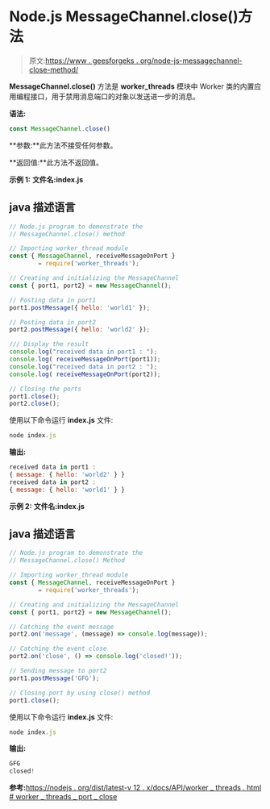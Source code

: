 # Node.js MessageChannel.close()方法

> 原文:[https://www . geesforgeks . org/node-js-messagechannel-close-method/](https://www.geeksforgeeks.org/node-js-messagechannel-close-method/)

**MessageChannel.close()** 方法是 **worker_threads** 模块中 Worker 类的内置应用编程接口，用于禁用消息端口的对象以发送进一步的消息。

**语法:**

```js
const MessageChannel.close()
```

**参数:**此方法不接受任何参数。

**返回值:**此方法不返回值。

**示例 1:** **文件名:index.js**

## java 描述语言

```js
// Node.js program to demonstrate the
// MessageChannel.close() method

// Importing worker_thread module
const { MessageChannel, receiveMessageOnPort }
        = require('worker_threads');

// Creating and initializing the MessageChannel
const { port1, port2} = new MessageChannel();

// Posting data in port1
port1.postMessage({ hello: 'world1' });

// Posting data in port2
port2.postMessage({ hello: 'world2' });

/// Display the result
console.log("received data in port1 : ");
console.log( receiveMessageOnPort(port1));
console.log("received data in port2 : ");
console.log( receiveMessageOnPort(port2));

// Closing the ports
port1.close();
port2.close();
```

使用以下命令运行 **index.js** 文件:

```js
node index.js
```

**输出:**

```js
received data in port1 :
{ message: { hello: 'world2' } }
received data in port2 :
{ message: { hello: 'world1' } }
```

**示例 2:** **文件名:index.js**

## java 描述语言

```js
// Node.js program to demonstrate the
// MessageChannel.close() Method

// Importing worker_thread module
const { MessageChannel, receiveMessageOnPort }
        = require('worker_threads');

// Creating and initializing the MessageChannel
const { port1, port2} = new MessageChannel();

// Catching the event message
port2.on('message', (message) => console.log(message));

// Catching the event close
port2.on('close', () => console.log('closed!'));

// Sending message to port2
port1.postMessage('GFG');

// Closing port by using close() method
port1.close();
```

使用以下命令运行 **index.js** 文件:

```js
node index.js
```

**输出:**

```js
GFG
closed!
```

**参考:**[https://nodejs . org/dist/latest-v 12 . x/docs/API/worker _ threads . html # worker _ threads _ port _ close](https://nodejs.org/dist/latest-v12.x/docs/api/worker_threads.html#worker_threads_port_close)